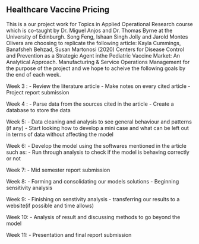 ## Healthcare Vaccine Pricing


This is a our project work for Topics in Applied Operational Research course which is co-taught by Dr. Miguel Anjos and Dr. Thomas Byrne at the University of Edinburgh. Song Feng, Ishaan Singh Jolly and Jarold Montes Olivera are choosing to replicate the following article: Kayla Cummings, Banafsheh Behzad, Susan Martonosi (2020) Centers for Disease Control and Prevention as a Strategic Agent inthe Pediatric Vaccine Market: An Analytical Approach. Manufacturing & Service Operations Management for the purpose of the project and we hope to acheive the following goals by the end of each week. 

Week 3 : - Review the literature article
         - Make notes on every cited article 
         - Project report submission 

Week 4 : - Parse data from the sources cited in the article 
         - Create a database to store the data 

Week 5:  - Data cleaning and analysis to see general behaviour and patterns (if any) 
         - Start looking how to develop a mini case and what can be left out in terms of data without affecting the model 

Week 6:  - Develop the model using the softwares mentioned in the article such as: 
         - Run through analysis to check if the model is behaving correctly or not 

Week 7:  - Mid semester report submission 
         

Week 8:  - Forming and consolidating our models solutions 
         - Beginning sensitivity analysis 

Week 9:  - Finishing on senstivity analysis 
         - transferring our results to a website(if possible and time allows) 

Week 10:  - Analysis of result and discussing methods to go beyond the model 

Week 11:  - Presentation and final report submission 

